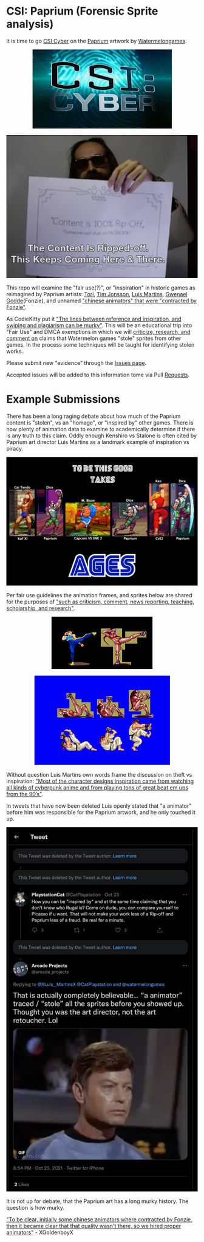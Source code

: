 # CSI: Paprium (Forensic Sprite analysis) 

It is time to go [CSI Cyber](https://twitter.com/csicyber) on the [Paprium](https://www.youtube.com/watch?v=f3CTqTzkgZQ) artwork by [Watermelongames](https://www.magicalgamefactory.com).<br>
<p align="center">
<img src="https://github.com/ArcadeHustle/CSI-Paprium/blob/main/img/CSI-Cyber-Logo.jpg">
</p>

<p align="center">
<img src="https://github.com/ArcadeHustle/CSI-Paprium/blob/main/img/inspiration3.jpeg">
</p>

This repo will examine the "fair use(?)", or "inspiration" in historic games as reimagined by Paprium artists: [Tori](https://twitter.com/toribirdnosu), [Tim Jonsson](https://twitter.com/Tim__Jonsson), [Luis Martins](https://twitter.com/XLuis__MartinsX), [Gwenael Godde](https://twitter.com/watermelongames)(Fonzie), and unnamed ["chinese animators" that were "contracted by Fonzie"](https://www.sega-16.com/forum/showthread.php?35377-Paprium-The-Official-Thread-Mk-2&p=838535&viewfull=1#post838535).<br>

As CodieKitty put it ["The lines between reference and inspiration, and swiping and plagiarism can be murky"](https://codiekitty.com/MOREC/wmswiping.htm). This will be an educational trip into "Fair Use" and DMCA exemptions in which we will [criticize, research, and comment on](https://www.copyright.gov/fair-use/more-info.html) claims that Watermelon games "stole" sprites from other games. In the process some techniques will be taught for identifying stolen works.<br>

Please submit new "evidence" through the [Issues page](https://github.com/ArcadeHustle/CSI-Paprium/issues).<br>

Accepted issues will be added to this information tome via Pull [Requests](https://github.com/ArcadeHustle/CSI-Paprium/pulls).<br>

# Example Submissions
There has been a long raging debate about how much of the Paprium content is "stolen", vs an "homage", or "inspired by" other games. There is now plenty of animation data to examine to academically determine if there is any truth to this claim. Oddly enough Kenshiro vs Stalone is often cited by Paprium art director Luis Martins as a landmark example of inspiration vs piracy.<br>

<p align="center">
<a href="https://github.com/ArcadeHustle/CSI-Paprium/blob/main/img/TakesAGES.jpg"><img src="https://github.com/ArcadeHustle/CSI-Paprium/blob/main/img/TakesAGES.jpg"></a>
</p>

Per fair use guidelines the animation frames, and sprites below are shared for the purposes of ["such as criticism, comment, news reporting, teaching, scholarship, and research"](https://www.copyright.gov/fair-use/more-info.html).<br>

<p align="center">
<img src="https://github.com/ArcadeHustle/CSI-Paprium/blob/main/img/inspiration1.png">
</p>
<p align="center">
<img src="https://github.com/ArcadeHustle/CSI-Paprium/blob/main/img/inspiration2.png">
</p>

Without question Luis Martins own words frame the discussion on theft vs inspiration: ["Most of the character designs inspiration came from watching all kinds of cyberpunk anime and from playing tons of great beat em ups from the 90’s"](https://www.arcadeattack.co.uk/luis-martins-paprium/).

In tweets that have now been deleted Luis openly stated that "a animator" before him was responsible for the Paprium artwork, and he only touched it up.<br>
<p align="center">
<img src="https://github.com/ArcadeHustle/CSI-Paprium/blob/main/img/inspiration4.jpg">
</p>

It is not up for debate, that the Paprium art has a long murky history. The question is how murky.<br>

["To be clear, initially some chinese animators where contracted by Fonzie, then it became clear that that quality wasn't there, so we hired proper animators"](https://www.sega-16.com/forum/showthread.php?35377-Paprium-The-Official-Thread-Mk-2&p=838535&viewfull=1#post838535) - XGoldenboyX<br> 

